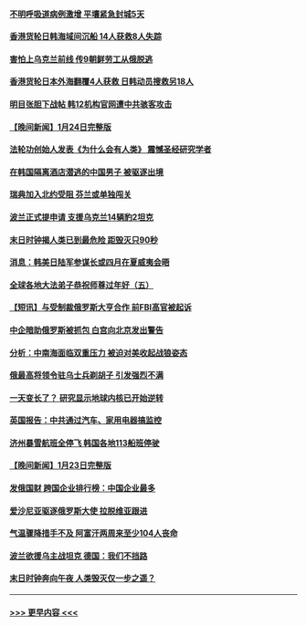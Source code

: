 #### [不明呼吸道病例激增 平壤紧急封城5天](../pages/prog202/a103634457.md?t=01251843) 
#### [香港货轮日韩海域间沉船 14人获救8人失踪](../pages/prog202/a103634443.md?t=01251843) 
#### [害怕上乌克兰前线 传9朝鲜劳工从俄脱逃](../pages/prog202/a103634390.md?t=01251843) 
#### [香港货轮日本外海翻覆4人获救 日韩动员搜救另18人](../pages/prog202/a103634367.md?t=01251843) 
#### [明目张胆下战帖 韩12机构官网遭中共骇客攻击](../pages/prog202/a103634315.md?t=01251843) 
#### [【晚间新闻】1月24日完整版](../pages/prog202/a103634277.md?t=01251843) 
#### [法轮功创始人发表《为什么会有人类》 震憾圣经研究学者](../pages/prog202/a103634266.md?t=01251843) 
#### [在韩国隔离酒店潜逃的中国男子 被驱逐出境](../pages/prog202/a103634200.md?t=01251843) 
#### [瑞典加入北约受阻 芬兰或单独闯关](../pages/prog202/a103634128.md?t=01251843) 
#### [波兰正式提申请 支援乌克兰14辆豹2坦克](../pages/prog202/a103634130.md?t=01251843) 
#### [末日时钟揭人类已到最危险  距毁灭只90秒](../pages/prog202/a103634131.md?t=01251843) 
#### [消息：韩美日陆军参谋长或四月在夏威夷会晤](../pages/prog202/a103633910.md?t=01251843) 
#### [全球各地大法弟子恭祝师尊过年好（五）](../pages/prog202/a103633947.md?t=01251843) 
#### [【短讯】与受制裁俄罗斯大亨合作 前FBI高官被起诉](../pages/prog202/a103633912.md?t=01251843) 
#### [中企暗助俄罗斯被抓包 白宫向北京发出警告](../pages/prog202/a103633798.md?t=01251843) 
#### [分析：中南海面临双重压力 被迫对美收起战狼姿态](../pages/prog202/a103633708.md?t=01251843) 
#### [俄最高将领令驻乌士兵剃胡子 引发强烈不满](../pages/prog202/a103633698.md?t=01251843) 
#### [一天变长了？ 研究显示地球内核已开始逆转](../pages/prog202/a103633705.md?t=01251843) 
#### [英国报告：中共通过汽车、家用电器搞监控](../pages/prog202/a103633702.md?t=01251843) 
#### [济州暴雪航班全停飞 韩国各地113船班停驶](../pages/prog202/a103633641.md?t=01251843) 
#### [【晚间新闻】1月23日完整版](../pages/prog202/a103633210.md?t=01251843) 
#### [发俄国财 跨国企业排行榜：中国企业最多](../pages/prog202/a103633290.md?t=01251843) 
#### [爱沙尼亚驱逐俄罗斯大使 拉脱维亚跟进](../pages/prog202/a103633268.md?t=01251843) 
#### [气温骤降措手不及 阿富汗两周来至少104人丧命](../pages/prog202/a103633211.md?t=01251843) 
#### [波兰欲援乌主战坦克 德国：我们不挡路](../pages/prog202/a103633151.md?t=01251843) 
#### [末日时钟奔向午夜 人类毁灭仅一步之遥？](../pages/prog202/a103633152.md?t=01251843) 

----
#### [ >>> 更早内容 <<< ](../indexes/prog202-earlier.md)
